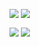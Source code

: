 ![](https://github-readme-stats.vercel.app/api?include_all_commits=true&hide_title=true&username=mehul1011&count_private=true&show_icons=true&theme=graywhite) ![](https://github-readme-stats.vercel.app/api/top-langs/?username=mehul1011&layout=compact)

[![](https://img.shields.io/badge/bio-daron.me-blue)](https://daron.me)
[![](https://img.shields.io/badge/blog-daron.blog-blue)](https://daron.blog)

<!---
mehul1011/mehul1011 is a ✨ special ✨ repository because its `README.md` (this file) appears on your GitHub profile.
You can click the Preview link to take a look at your changes.
--->
